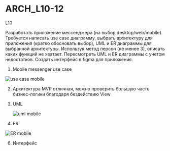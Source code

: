# ARCH_L10-12

L10

Разработать приложение мессенджера (на выбор desktop/web/mobile). Требуется написать use case диаграмму, выбрать архитектуру для приложения (кратко обосновать выбор), UML и ER диаграммы для выбранной архитектуры. Используя метод персон (не менее 3), описать каких функций не хватает. Пересмотреть UML и ER диаграммы с учетом недостатков. Создать интерфейс в figma для приложения.

1. Mobile messenger
   use case
   

![use case mobile](https://github.com/PavelE13/ARCH_L10-12/assets/94640966/e489c4d9-dd96-4dc2-a6c1-8462caa3e062)



2. Архитектура МVP
отличная, можно проверить большую часть бизнес-логики благодаря бездействию View

3. UML

   ![uml mobile](https://github.com/PavelE13/ARCH_L10-12/assets/94640966/165acb97-67eb-474b-bedf-2d5025740940)


5. ER

![ER mobile](https://github.com/PavelE13/ARCH_L10-12/assets/94640966/f6f5bf21-de8e-4a39-81f7-e537f69c41d1)


6. Интерфейс

   
